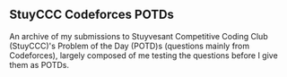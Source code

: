 ## StuyCCC Codeforces POTDs
An archive of my submissions to Stuyvesant Competitive Coding Club (StuyCCC)'s Problem of the Day (POTD)s (questions mainly from Codeforces), largely composed of me testing the questions before I give them as POTDs.
